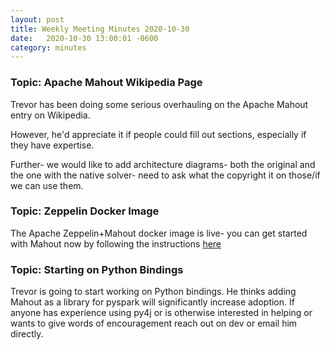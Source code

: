 ```yaml
---
layout: post
title: Weekly Meeting Minutes 2020-10-30
date:   2020-10-30 13:00:01 -0600
category: minutes
---
```


### Topic: Apache Mahout Wikipedia Page

Trevor has been doing some serious overhauling on the Apache Mahout entry on Wikipedia.

However, he'd appreciate it if people could fill out sections, especially if they have expertise. 

Further- we would like to add architecture diagrams- both the original and the one with the
native solver- need to ask what the copyright it on those/if we can use them.

### Topic: Zeppelin Docker Image

The Apache Zeppelin+Mahout docker image is live- you can get started with Mahout now by following the instructions
[here](http://mahout.apache.org/docs/latest/tutorials/misc/getting-started-with-zeppelin/)

### Topic: Starting on Python Bindings

Trevor is going to start working on Python bindings. He thinks adding Mahout as a library for pyspark 
will significantly increase adoption. If anyone has experience using py4j or is otherwise interested in 
helping or wants to give words of encouragement reach out on dev or email him directly. 
